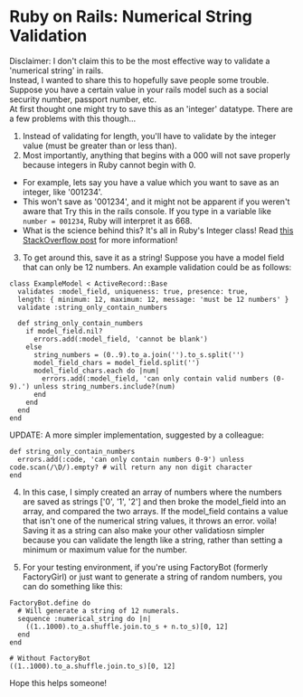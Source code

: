 # Ruby on Rails: Numerical String Validation
Disclaimer: I don't claim this to be the most effective way to validate a 'numerical string' in rails.<br>
Instead, I wanted to share this to hopefully save people some trouble.<br>
Suppose you have a certain value in your rails model such as a social security number, passport number, etc.<br>
At first thought one might try to save this as an 'integer' datatype. There are a few problems with this though...<br>
1. Instead of validating for length, you'll have to validate by the integer value (must be greater than or less than).
2. Most importantly, anything that begins with a 000 will not save properly because integers in Ruby cannot begin with 0.
- For example, lets say you have a value which you want to save as an integer, like '001234'.
- This won't save as '001234', and it might not be apparent if you weren't aware that Try this in the rails console. If you type in a variable like `number = 001234`, Ruby will interpret it as 668.
- What is the science behind this? It's all in Ruby's Integer class! Read [this StackOverflow post](http://stackoverflow.com/questions/28545559/how-to-work-with-leading-zeros-in-integers) for more information!
3. To get around this, save it as a string! Suppose you have a model field that can only be 12 numbers. An example validation could be as follows:

```
class ExampleModel < ActiveRecord::Base
  validates :model_field, uniqueness: true, presence: true,
  length: { minimum: 12, maximum: 12, message: 'must be 12 numbers' }
  validate :string_only_contain_numbers    
  
  def string_only_contain_numbers
    if model_field.nil?
      errors.add(:model_field, 'cannot be blank')
    else
      string_numbers = (0..9).to_a.join('').to_s.split('')
      model_field_chars = model_field.split('')
      model_field_chars.each do |num|
        errors.add(:model_field, 'can only contain valid numbers (0-9).') unless string_numbers.include?(num)
      end
    end
  end
end
```

UPDATE: A more simpler implementation, suggested by a colleague:

```
def string_only_contain_numbers
  errors.add(:code, 'can only contain numbers 0-9') unless code.scan(/\D/).empty? # will return any non digit character
end
```

4. In this case, I simply created an array of numbers where the numbers are saved as strings ['0', '1', '2'] and then broke the model_field into an array, and compared the two arrays. If the model_field contains a value that isn't one of the numerical string values, it throws an error. voila! Saving it as a string can also make your other validatiosn simpler because you can validate the length like a string, rather than setting a minimum or maximum value for the number. <br>

5. For your testing environment, if you're using FactoryBot (formerly FactoryGirl) or just want to generate a string of random numbers, you can do something like this:

```
FactoryBot.define do
  # Will generate a string of 12 numerals. 
  sequence :numerical_string do |n|
    ((1..1000).to_a.shuffle.join.to_s + n.to_s)[0, 12]
  end
end

# Without FactoryBot
((1..1000).to_a.shuffle.join.to_s)[0, 12]
```

Hope this helps someone!


